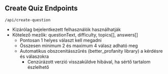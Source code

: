 ## Create Quiz Endpoints


`/api/create-question`
- Kizárólag bejelentkezett felhasználók használhatják
- Kötelező mezők: questionText, difficulty, topics[], answers[]
    - Pontosan 1 helyes választ kell megadni
    - Összesen minimum 2 és maximum 4 válasz adható meg
    - Automatikus obszcenitásszűrés (better_profanity library) a kérdésre és válaszokra
        - Cenzúrázott verzió visszaküldve hibával, ha sértő tartalom észlelhető
